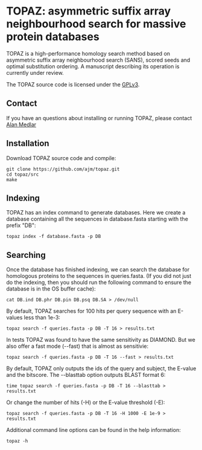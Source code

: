 # TOPAZ: asymmetric suffix array neighbourhood search for massive protein databases

TOPAZ is a high-performance homology search method based on asymmetric suffix array neighbourhood search (SANS), scored seeds and optimal substitution ordering. A manuscript describing its operation is currently under review.

The TOPAZ source code is licensed under the [GPLv3](https://www.gnu.org/licenses/gpl-3.0.en.html).

## Contact

If you have an questions about installing or running TOPAZ, please contact <a href="mailto:amedlar AT gmail DOT com">Alan Medlar</a>

## Installation

Download TOPAZ source code and compile:

    git clone https://github.com/ajm/topaz.git
    cd topaz/src
    make

## Indexing

TOPAZ has an index command to generate databases. Here we create a database containing all the sequences in database.fasta starting with the prefix "DB":

    topaz index -f database.fasta -p DB

## Searching

Once the database has finished indexing, we can search the database for homologous proteins to the sequences in queries.fasta. (If you did not just do the indexing, then you should run the following command to ensure the database is in the OS buffer cache):

    cat DB.ind DB.phr DB.pin DB.psq DB.SA > /dev/null

By default, TOPAZ searches for 100 hits per query sequence with an E-values less than 1e-3:

    topaz search -f queries.fasta -p DB -T 16 > results.txt

In tests TOPAZ was found to have the same sensitivity as DIAMOND. But we also offer a fast mode (--fast) that is almost as sensitivie:

    topaz search -f queries.fasta -p DB -T 16 --fast > results.txt

By default, TOPAZ only outputs the ids of the query and subject, the E-value and the bitscore. The --blasttab option outputs BLAST format 6:

    time topaz search -f queries.fasta -p DB -T 16 --blasttab > results.txt

Or change the number of hits (-H) or the E-value threshold (-E):

    topaz search -f queries.fasta -p DB -T 16 -H 1000 -E 1e-9 > results.txt

Additional command line options can be found in the help information:

    topaz -h

